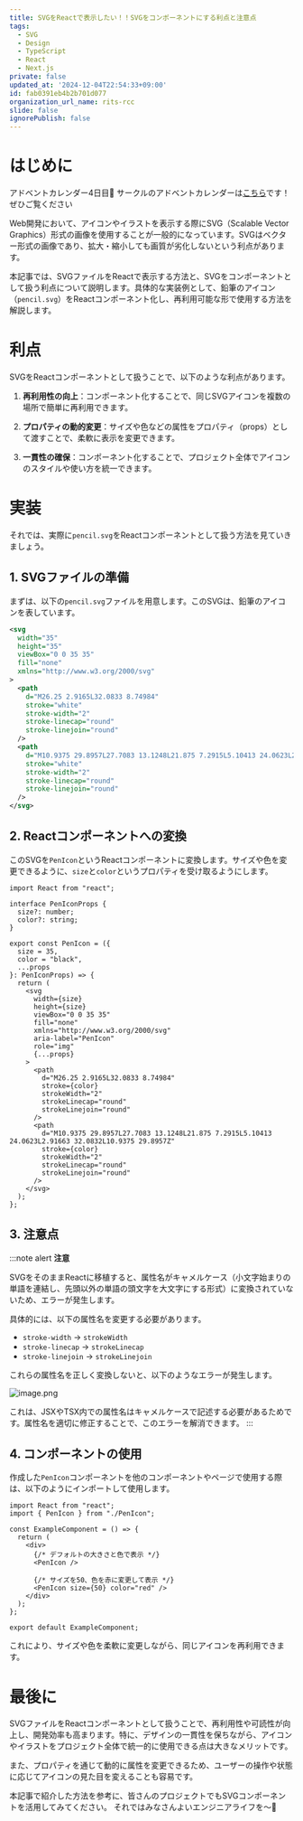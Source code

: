 ```yaml
---
title: SVGをReactで表示したい！！SVGをコンポーネントにする利点と注意点
tags:
  - SVG
  - Design
  - TypeScript
  - React
  - Next.js
private: false
updated_at: '2024-12-04T22:54:33+09:00'
id: fab0391eb4b2b701d077
organization_url_name: rits-rcc
slide: false
ignorePublish: false
---
```

# はじめに
アドベントカレンダー4日目🎄
サークルのアドベントカレンダーは[こちら](https://qiita.com/advent-calendar/2024/rits_rcc)です！ぜひご覧ください

Web開発において、アイコンやイラストを表示する際にSVG（Scalable Vector Graphics）形式の画像を使用することが一般的になっています。SVGはベクター形式の画像であり、拡大・縮小しても画質が劣化しないという利点があります。

本記事では、SVGファイルをReactで表示する方法と、SVGをコンポーネントとして扱う利点について説明します。具体的な実装例として、鉛筆のアイコン（`pencil.svg`）をReactコンポーネント化し、再利用可能な形で使用する方法を解説します。

# 利点

SVGをReactコンポーネントとして扱うことで、以下のような利点があります。

1. **再利用性の向上**：コンポーネント化することで、同じSVGアイコンを複数の場所で簡単に再利用できます。

2. **プロパティの動的変更**：サイズや色などの属性をプロパティ（props）として渡すことで、柔軟に表示を変更できます。

3. **一貫性の確保**：コンポーネント化することで、プロジェクト全体でアイコンのスタイルや使い方を統一できます。


# 実装

それでは、実際に`pencil.svg`をReactコンポーネントとして扱う方法を見ていきましょう。

## 1. SVGファイルの準備

まずは、以下の`pencil.svg`ファイルを用意します。このSVGは、鉛筆のアイコンを表しています。

```svg
<svg
  width="35"
  height="35"
  viewBox="0 0 35 35"
  fill="none"
  xmlns="http://www.w3.org/2000/svg"
>
  <path
    d="M26.25 2.9165L32.0833 8.74984"
    stroke="white"
    stroke-width="2"
    stroke-linecap="round"
    stroke-linejoin="round"
  />
  <path
    d="M10.9375 29.8957L27.7083 13.1248L21.875 7.2915L5.10413 24.0623L2.91663 32.0832L10.9375 29.8957Z"
    stroke="white"
    stroke-width="2"
    stroke-linecap="round"
    stroke-linejoin="round"
  />
</svg>
```

## 2. Reactコンポーネントへの変換

このSVGを`PenIcon`というReactコンポーネントに変換します。サイズや色を変更できるように、`size`と`color`というプロパティを受け取るようにします。

```tsx
import React from "react";

interface PenIconProps {
  size?: number;
  color?: string;
}

export const PenIcon = ({
  size = 35,
  color = "black",
  ...props
}: PenIconProps) => {
  return (
    <svg
      width={size}
      height={size}
      viewBox="0 0 35 35"
      fill="none"
      xmlns="http://www.w3.org/2000/svg"
      aria-label="PenIcon"
      role="img"
      {...props}
    >
      <path
        d="M26.25 2.9165L32.0833 8.74984"
        stroke={color}
        strokeWidth="2"
        strokeLinecap="round"
        strokeLinejoin="round"
      />
      <path
        d="M10.9375 29.8957L27.7083 13.1248L21.875 7.2915L5.10413 24.0623L2.91663 32.0832L10.9375 29.8957Z"
        stroke={color}
        strokeWidth="2"
        strokeLinecap="round"
        strokeLinejoin="round"
      />
    </svg>
  );
};
```

## 3. 注意点

:::note alert
**注意**

SVGをそのままReactに移植すると、属性名がキャメルケース（小文字始まりの単語を連結し、先頭以外の単語の頭文字を大文字にする形式）に変換されていないため、エラーが発生します。

具体的には、以下の属性名を変更する必要があります。

- `stroke-width` → `strokeWidth`
- `stroke-linecap` → `strokeLinecap`
- `stroke-linejoin` → `strokeLinejoin`

これらの属性名を正しく変換しないと、以下のようなエラーが発生します。

![image.png](https://qiita-image-store.s3.ap-northeast-1.amazonaws.com/0/3748983/db1edf96-d187-01ff-e054-9ba5be5269f2.png)

これは、JSXやTSX内での属性名はキャメルケースで記述する必要があるためです。属性名を適切に修正することで、このエラーを解消できます。
:::

## 4. コンポーネントの使用

作成した`PenIcon`コンポーネントを他のコンポーネントやページで使用する際は、以下のようにインポートして使用します。

```tsx
import React from "react";
import { PenIcon } from "./PenIcon";

const ExampleComponent = () => {
  return (
    <div>
      {/* デフォルトの大きさと色で表示 */}
      <PenIcon />

      {/* サイズを50、色を赤に変更して表示 */}
      <PenIcon size={50} color="red" />
    </div>
  );
};

export default ExampleComponent;
```

これにより、サイズや色を柔軟に変更しながら、同じアイコンを再利用できます。

# 最後に
SVGファイルをReactコンポーネントとして扱うことで、再利用性や可読性が向上し、開発効率も高まります。特に、デザインの一貫性を保ちながら、アイコンやイラストをプロジェクト全体で統一的に使用できる点は大きなメリットです。

また、プロパティを通じて動的に属性を変更できるため、ユーザーの操作や状態に応じてアイコンの見た目を変えることも容易です。

本記事で紹介した方法を参考に、皆さんのプロジェクトでもSVGコンポーネントを活用してみてください。
それではみなさんよいエンジニアライフを〜👋
